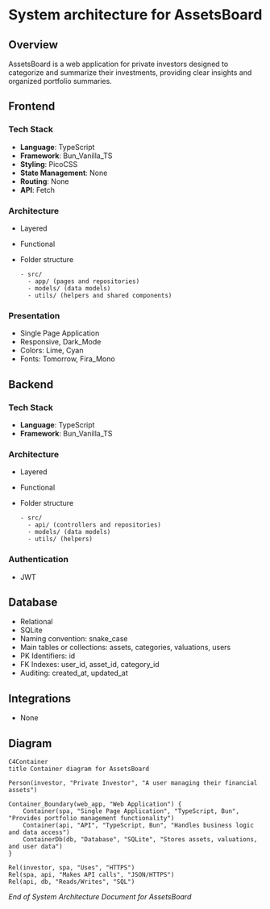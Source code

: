 # System architecture for **AssetsBoard**

## Overview

AssetsBoard is a web application for private investors designed to categorize and summarize their investments, providing clear insights and organized portfolio summaries.

## Frontend

### Tech Stack

- **Language**: TypeScript
- **Framework**: Bun_Vanilla_TS
- **Styling**: PicoCSS
- **State Management**: None
- **Routing**: None
- **API**: Fetch

### Architecture

- Layered
- Functional
- Folder structure

  ```
  - src/
    - app/ (pages and repositories)
    - models/ (data models)
    - utils/ (helpers and shared components)
  ```

### Presentation

- Single Page Application
- Responsive, Dark_Mode
- Colors: Lime, Cyan
- Fonts: Tomorrow, Fira_Mono

## Backend

### Tech Stack

- **Language**: TypeScript
- **Framework**: Bun_Vanilla_TS

### Architecture

- Layered
- Functional
- Folder structure

  ```
  - src/
    - api/ (controllers and repositories)
    - models/ (data models)
    - utils/ (helpers)
  ```

### Authentication

- JWT

## Database

- Relational
- SQLite
- Naming convention: snake_case
- Main tables or collections: assets, categories, valuations, users
- PK Identifiers: id
- FK Indexes: user_id, asset_id, category_id
- Auditing: created_at, updated_at

## Integrations

- None

## Diagram

```mermaid
C4Container
title Container diagram for AssetsBoard

Person(investor, "Private Investor", "A user managing their financial assets")

Container_Boundary(web_app, "Web Application") {
    Container(spa, "Single Page Application", "TypeScript, Bun", "Provides portfolio management functionality")
    Container(api, "API", "TypeScript, Bun", "Handles business logic and data access")
    ContainerDb(db, "Database", "SQLite", "Stores assets, valuations, and user data")
}

Rel(investor, spa, "Uses", "HTTPS")
Rel(spa, api, "Makes API calls", "JSON/HTTPS")
Rel(api, db, "Reads/Writes", "SQL")
```

_End of System Architecture Document for AssetsBoard_
